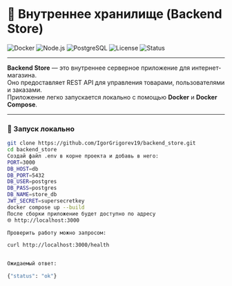 # 💾 Внутреннее хранилище (Backend Store)

![Docker](https://img.shields.io/badge/Docker-Enabled-2496ED?logo=docker&logoColor=white)
![Node.js](https://img.shields.io/badge/Node.js-20.x-339933?logo=node.js&logoColor=white)
![PostgreSQL](https://img.shields.io/badge/PostgreSQL-15.x-336791?logo=postgresql&logoColor=white)
![License](https://img.shields.io/badge/License-MIT-green)
![Status](https://img.shields.io/badge/Status-Active-success)

---

**Backend Store** — это внутреннее серверное приложение для интернет-магазина.  
Оно предоставляет REST API для управления товарами, пользователями и заказами.  
Приложение легко запускается локально с помощью **Docker** и **Docker Compose**.  

---

### 🚀 Запуск локально

```bash
git clone https://github.com/IgorGrigorev19/backend_store.git
cd backend_store
Создай файл .env в корне проекта и добавь в него:
PORT=3000
DB_HOST=db
DB_PORT=5432
DB_USER=postgres
DB_PASS=postgres
DB_NAME=store_db
JWT_SECRET=supersecretkey
docker compose up --build
После сборки приложение будет доступно по адресу
🌐 http://localhost:3000

Проверить работу можно запросом:

curl http://localhost:3000/health


Ожидаемый ответ:

{"status": "ok"}
